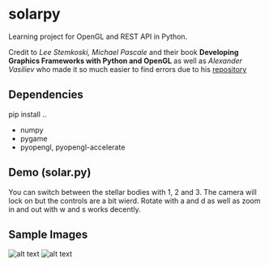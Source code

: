 # solarpy
Learning project for OpenGL and REST API in Python.

Credit to *Lee Stemkoski, Michael Pascale* and their book **Developing Graphics Frameworks with Python and OpenGL** as well as *Alexander Vasiliev* who made it so much easier to find errors due to his [repository](https://github.com/ax-va/PyOpenGL-Pygame-Stemkoski-Pascale-2021.git)

## Dependencies
pip install ..
- numpy
- pygame
- pyopengl, pyopengl-accelerate

## Demo (solar.py)
You can switch between the stellar bodies with 1, 2 and 3. The camera will lock on but the controls are a bit wierd. Rotate with a and d as well as zoom in and out with w and s works decently.

## Sample Images
![alt text](https://github.com/JesperGlas/solarpy/tree/main/sample_images/solarpy1.jpg?raw=true)
![alt text](https://github.com/JesperGlas/solarpy/tree/main/sample_images/solarpy2.jpg?raw=true)
